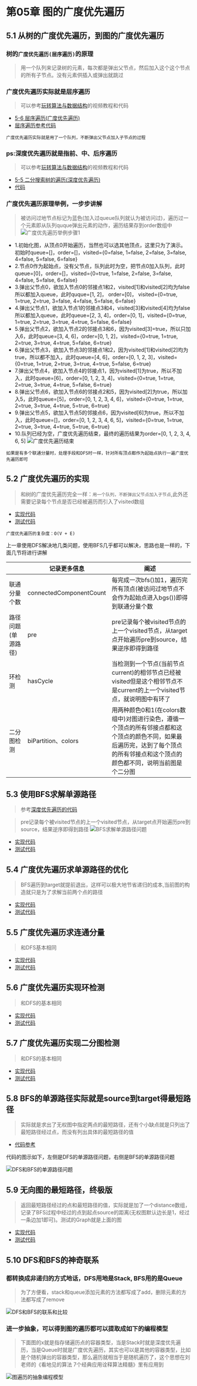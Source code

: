 # 第05章 图的广度优先遍历

## 5.1 从树的广度优先遍历，到图的广度优先遍历

### 树的`广度优先遍历(层序遍历)`的原理
> 用一个队列来记录树的元素，每次都是弹出父节点，然后加入这个这个节点的所有子节点。没有元素供插入或弹出就跳过

### 广度优先遍历实际就是层序遍历
> 可以参考[玩转算法与数据结构](https://coding.imooc.com/learn/list/71.html)的视频教程和代码

+ [5-6 层序遍历(广度优先遍历)](https://coding.imooc.com/lesson/71.html#mid=1510)
+ [层序遍历参考代码](../Part1Basic/JAVA/src/main/java/Chapter5BinarySearchTree/Section5TraverseSection6LevelOrder/BST.java#L149)

`广度优先遍历实际就是用了一个队列，不断弹出父节点加入子节点的过程`

### ps:深度优先遍历就是指前、中、后序遍历

> 可以参考[玩转算法与数据结构](https://coding.imooc.com/learn/list/71.html)的视频教程和代码

+ [5-5 二分搜索树的遍历(深度优先遍历)](https://coding.imooc.com/lesson/71.html#mid=1509)
+ [代码](../Part1Basic/JAVA/src/main/java/Chapter5BinarySearchTree/Section5TraverseSection6LevelOrder/BST.java#L149)

### 广度优先遍历原理举例，一步步讲解
> 被访问过地节点标记为蓝色(加入过queue队列就认为被访问过)，遍历过一个元素即从队列quque弹出元素的动作，遍历结果存到order数组中
> ![广度优先遍历举例步骤1](https://img.mukewang.com/szimg/5df6e1bc0001da8717281080.jpg)
+ 1.初始化图，从顶点0开始遍历，当然也可以选其他顶点，这里只为了演示。初始时queue=[]，order=[]，visited={0=false, 1=false, 2=false, 3=false, 4=false, 5=false, 6=false}
+ 2.节点0作为起始点，没有父节点，队列此时为空，把节点0加入队列，此时queue=[0]，order=[]，visited={0=true, 1=false, 2=false, 3=false, 4=false, 5=false, 6=false}
+ 3.弹出父节点0，欲加入节点0的邻接点1和2，visited[1]和visited[2]均为false所以都加入queue，此时quque=[1, 2]，   order=[0]，   visited={0=true, 1=true, 2=true, 3=false, 4=false, 5=false, 6=false}
+ 4.弹出父节点1，欲加入节点1的邻接点3和4，visited[3]和visited[4]均为false所以都加入queue，此时queue=[2, 3, 4]，order=[0, 1]，visited={0=true, 1=true, 2=true, 3=true,  4=true,  5=false, 6=false}
+ 5.弹出父节点2，欲加入节点2的邻接点3和6，因为visited[3]=true，所以只加入6，此时queue=[3, 4, 6]，order=[0, 1, 2]，visited={0=true, 1=true, 2=true, 3=true, 4=true, 5=false, 6=true}
+ 6.弹出父节点3，欲加入节点3的邻接点1和2，因为visited[1]和visited[2]均为true，所以都不加入，此时queue=[4, 6]，order=[0, 1, 2, 3]，visited={0=true, 1=true, 2=true, 3=true, 4=true, 5=false, 6=true}
+ 7.弹出父节点4，欲加入节点4的邻接点1，因为visited[1]为true，所以不加入，此时queue=[6]，order=[0, 1, 2, 3, 4]，visited={0=true, 1=true, 2=true, 3=true, 4=true, 5=false, 6=true}
+ 8.弹出父节点6，欲加入节点6的邻接点2和5，因为visited[2]为true，所以加入5，此时queue=[5]，order=[0, 1, 2, 3, 4, 6]，visited={0=true, 1=true, 2=true, 3=true, 4=true, 5=true, 6=true}
+ 9.弹出父节点5，欲加入节点5的邻接点6，因为visited[6]为true，所以不加入，此时queue=[]，order=[0, 1, 2, 3, 4, 6, 5]，visited={0=true, 1=true, 2=true, 3=true, 4=true, 5=true, 6=true}
+ 10.队列已经为空，广度优先遍历结束，最终的遍历结果为order=[0, 1, 2, 3, 4, 6, 5]
![广度优先遍历结束](https://img.mukewang.com/szimg/5df6ef490001f96c17281080.jpg)

`如果是有多个联通分量时，处理手段和DFS时一样，针对所有顶点都作为起始点执行一遍广度优先遍历即可`

## 5.2 广度优先遍历的实现
> 和树的广度优先遍历完全一样：`用一个队列，不断弹出父节点加入子节点`,此外还需要记录每个节点是否已经被遍历而引入了visited数组

+ [实现代码](src/main/java/Chapter05BreadthFirstTraversal/Section2GraphBFS/GraphBFS.java#L41)
+ [测试代码](src/main/java/Chapter05BreadthFirstTraversal/Section2GraphBFS/Main.java)

`广度优先遍历的复杂度：O(V + E)`

上一章使用DFS解决地几类问题，使用BFS几乎都可以解决，思路也是一样的，下面几节将进行讲解

|                    | 记录更多信息        | 阐述    |
|--------------------|--------------------|--------------------------|
| 联通分量个数       | connectedComponentCount | 每完成一次bfs()加1，遍历完所有顶点(被访问过地节点不会作为起始点进入bgs())即得到联通分量个数 |
| 路径问题(单源路径) | pre                 | pre记录每个被visited节点的上一个visited节点，从target点开始遍历pre到source，结果逆序即得到路径 |
| 环检测             | hasCycle           | 当检测到一个节点(当前节点current)的相邻节点已经被visited但是这个相邻节点不是current的上一个visited节点，就说明图中有环了 |
| 二分图检测         | biPartition、colors | 用两种颜色0和1(在colors数组中)对图进行染色，遵循一个顶点的所有邻接点都和这个顶点的颜色不同，如果最后遍历完，达到了每个顶点的所有邻接点和这个顶点的颜色都不同，说明当前图是个二分图         |

## 5.3 使用BFS求解单源路径

> 参考[深度优先遍历的代码](src/main/java/Chapter04DFSInAction/Section4To5SingleSourcePath)

>pre记录每个被visited节点的上一个visited节点，从target点开始遍历pre到source，结果逆序即得到路径
![BFS求解单源路径问题](https://img.mukewang.com/szimg/5df6febc0001279e17281080.jpg)


+ [实现代码](src/main/java/Chapter05BreadthFirstTraversal/Section3GraphBFSSingleSourcePath/GraphBFSSingleSourcePath.java)
+ [测试代码](src/main/java/Chapter05BreadthFirstTraversal/Section3GraphBFSSingleSourcePath/Main.java)


## 5.4 广度优先遍历求单源路径的优化

> BFS遍历到target就提前退出，这样可以极大地节省递归的成本,当前图的构造就只是为了求解当前两个点的路径

+ [实现代码](src/main/java/Chapter05BreadthFirstTraversal/Section4GraphBFSSingleSourcePathOptimize/GraphBFSSingleSourcePathOptimize.java)
+ [测试代码](src/main/java/Chapter05BreadthFirstTraversal/Section4GraphBFSSingleSourcePathOptimize/Main.java)

## 5.5 广度优先遍历求连通分量

> 和DFS基本相同

+ [实现代码](src/main/java/Chapter05BreadthFirstTraversal/Section5GraphBFSConnectedComponents/GraphBFSConnectedComponents.java)
+ [测试代码](src/main/java/Chapter05BreadthFirstTraversal/Section5GraphBFSConnectedComponents/Main.java)

## 5.6 广度优先遍历实现环检测

> 和DFS的基本相同

+ [实现代码](src/main/java/Chapter05BreadthFirstTraversal/Section6GraphBFSCycleDetect/GraphBFSCycleDetect.java)
+ [测试代码](src/main/java/Chapter05BreadthFirstTraversal/Section6GraphBFSCycleDetect/Main.java)

## 5.7 广度优先遍历实现二分图检测

> 和DFS的基本相同

+ [实现代码](src/main/java/Chapter05BreadthFirstTraversal/Section7BiPartitionDetect/GraphBFSBiPartitionDetect.java)
+ [测试代码](src/main/java/Chapter05BreadthFirstTraversal/Section7BiPartitionDetect/Main.java)

## 5.8 BFS的单源路径实际就是source到target得最短路径

> 实际就是求出了无权图中指定两点的最短路径，还有个小缺点就是只列出了最短路径经过点，而没有列出具体的最短路径的值

+ [代码参考](src/main/java/Chapter05BreadthFirstTraversal/Section8And9ShortestPath/SingleSourcePathTest.java)

代码的图示如下，左侧是DFS的单源路径问题，右侧是BFS的单源路径问题

![DFS和BFS的单源路径问题](images/DFS和BFS的单源路径问题.jpg)

## 5.9 无向图的最短路径，终极版

> 返回最短路径经过的点和最短路径的值，实际就是加了一个distance数组，记录了BFS过程中经过的点到起点source的距离(无权图默认边长是1，经过一条边加1即可)。测试的Graph就是上面的图

+ [实现代码](src/main/java/Chapter05BreadthFirstTraversal/Section8And9ShortestPath/GraphBFSUnweightedGraphShortestPath.java)
+ [测试代码](src/main/java/Chapter05BreadthFirstTraversal/Section8And9ShortestPath/Main.java)

## 5.10 DFS和BFS的神奇联系

### 都转换成非递归的方式地话，DFS用地是Stack, BFS用的是Queue

> 为了方便看，stack和queue添加元素的方法都写成了add，删除元素的方法都写成了remove

![DFS和BFS的联系和比较](images/DFS和BFS的联系和比较.jpg)

### 进一步抽象，可以得到图的遍历都可以提取成如下的编程模型

> 下面图的x就是指存储遍历点的容器类型，当是Stack时就是深度优先遍历，当是Queue时就是广度优先遍历，其实也可以是其他的容器类型，比如是个随机弹出的容器类型，那么遍历就相当于是随机遍历了，这个思想在刘老师的《看地见的算法 7个经典应用诠释算法精髓》里有应用到

![图遍历的抽象编程模型](images/图遍历的抽象编程模型.jpg)